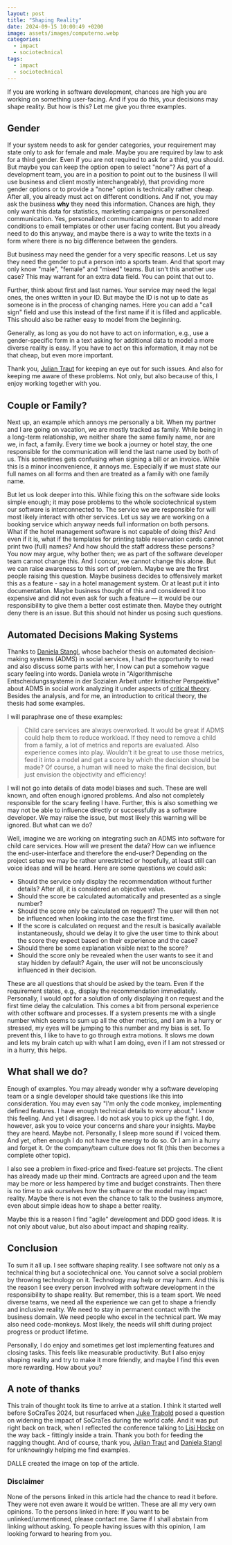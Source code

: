 ```yaml
---
layout: post
title: "Shaping Reality"
date: 2024-09-15 10:00:49 +0200
image: assets/images/computerno.webp
categories:
  - impact
  - sociotechnical
tags:
  - impact
  - sociotechnical  
---
```


If you are working in software development, chances are high you are working on something user-facing. And if you do this, your decisions may shape reality.
But how is this? Let me give you three examples.

## Gender

If your system needs to ask for gender categories, your requirement may state only to ask for female and male. Maybe you are required by law to ask for a third gender. 
Even if you are not required to ask for a third, you should. But maybe you can keep the option open to select "none"? 
As part of a development team, you are in a position to point out to the business (I will use business and client mostly interchangeably), that providing more gender options or to provide a "none" option is technically rather cheap.
After all, you already must act on different conditions. And if not, you may ask the business **why** they need this information. Chances are high, they only want this data
for statistics, marketing campaigns or personalized communication. Yes, personalized communication may mean to add more conditions to email templates or other user facing content. But you already need to do this anyway, 
and maybe there is a way to write the texts in a form where there is no big difference between the genders.

But business may need the gender for a very specific reasons. Let us say they need the gender to put a person into a sports team. And that sport may only know "male", "female" and "mixed" teams. But isn't 
this another use case? This may warrant for an extra data field. You can point that out to.

Further, think about first and last names. Your service may need the legal ones, the ones written in your ID. But maybe the ID is not up to date as someone is in the process of changing names.
Here you can add a "call sign" field and use this instead of the first name if it is filled and applicable. This should also be rather easy to model from the beginning.

Generally, as long as you do not have to act on information, e.g., use a gender-specific form in a text asking for additional data to model a more diverse reality is easy. If you have to act
on this information, it may not be that cheap, but even more important.

Thank you, [Julian Traut](https://www.linkedin.com/in/julian-traut-13b91a211/) for keeping an eye out for such issues. And also for keeping me aware of these problems. Not only, but also because of this, I enjoy working together with you.

## Couple or Family?

Next up, an example which annoys me personally a bit. When my partner and I are going on vacation, we are mostly tracked as family.
While being in a long-term relationship, we neither share the same family name, nor are we, in fact, a family. Every time we book
a journey or hotel stay, the one responsible for the communication will lend the last name used by both of us. This sometimes
gets confusing when signing a bill or an invoice.
While this is a minor inconvenience, it annoys me. Especially if we must state our full names on all forms and then are treated
as a family with one family name.

But let us look deeper into this. While fixing this on the software side looks simple enough; it may pose problems to the
whole sociotechnical system our software is interconnected to. The service we are responsible for will most likely interact with other services. Let us say we are working
on a booking service which anyway needs full information on both persons. What if the hotel management software is not capable of doing this?
And even if it is, what if the templates for printing table reservation cards cannot print two (full) names? And how should the staff address these
persons? You now may argue, why bother then; we as part of the software developer team cannot change this. And I concur, we cannot change this alone.
But we can raise awareness to this sort of problem. Maybe we are the first people raising this question. Maybe business decides to offensively 
market this as a feature - say in a hotel management system. Or at least put it into documentation. 
Maybe business thought of this and considered it too expensive and did not even ask for such a feature — it would be our responsibility to give them a better cost estimate then. 
Maybe they outright deny there is an issue. But this should not hinder us posing such questions.

## Automated Decisions Making Systems

Thanks to [Daniela Stangl](https://www.linkedin.com/in/daniela-stangl/),
whose bachelor thesis on automated decision-making systems (ADMS) in social services, I had the opportunity to read and also discuss some parts with her, I now can put a somehow vague scary feeling into words.
Daniela wrote in "Algorithmische Entscheidungssysteme in der Sozialen Arbeit unter kritischer Perspektive" about ADMS in social work analyzing it under aspects of [critical theory](https://en.wikipedia.org/wiki/Critical_theory). Besides the analysis, and for me, an introduction to critical theory, the thesis
had some examples.

I will paraphrase one of these examples:

> Child care services are always overworked. It would be great if ADMS could help them to reduce workload.
> If they need to remove a child from a family, a lot of metrics and reports are evaluated. Also experience
> comes into play. Wouldn't it be great to use those metrics, feed it into a model and get a score by which 
> the decision should be made? Of course, a human will need to make the final decision, but just envision the
> objectivity and efficiency!

I will not go into details of data model biases and such. These are well known, and often enough ignored problems. And also 
not completely responsible for the scary feeling I have. Further, this is also something we may not be able to influence directly or
successfully as a software developer. We may raise the issue, but most likely this warning will be ignored. But what can we do?

Well, imagine we are working on integrating such an ADMS into software for child care services. How will we present the data? 
How can we influence the end-user-interface and therefore the end-user? Depending on the project setup we may be rather unrestricted or hopefully, at least
still can voice ideas and will be heard. Here are some questions we could ask:

* Should the service only display the recommendation without further details? After all, it is considered an objective value.
* Should the score be calculated automatically and presented as a single number?
* Should the score only be calculated on request? The user will then not be influenced when looking into the case the first time.
* If the score is calculated on request and the result is basically available instantaneously, should we delay it to give the user time to think about the score they expect based on their experience and the case?
* Should there be some explanation visible next to the score?
* Should the score only be revealed when the user wants to see it and stay hidden by default? Again, the user will not be unconsciously influenced in their decision.

These are all questions that should be asked by the team. Even if the requirement states, e.g., display the recommendation immediately.
Personally, I would opt for a solution of only displaying it on request and the first time delay the calculation. This comes a bit from personal
experience with other software and processes. If a system presents me with a single number which seems to sum up all the other metrics, and I am in a hurry or stressed, my eyes will be
jumping to this number and my bias is set. To prevent this, I like to have to go through extra motions. It slows me down and lets my brain catch up with what I am doing, even if I am not stressed or in a hurry, this helps.

## What shall we do?

Enough of examples. You may already wonder why a software developing team or a single developer should take questions
like this into consideration. You may even say "I'm only the code monkey, implementing defined features. I have enough 
technical details to worry about." I know this feeling. And yet I disagree. I do not ask you to pick up the fight. I do, however,
ask you to voice your concerns and share your insights. Maybe they are heard. Maybe not. Personally, I sleep more sound if I voiced them. And yet, often enough
I do not have the energy to do so. Or I am in a hurry and forget it. Or the company/team culture does not fit (this then becomes a complete other topic).

I also see a problem in fixed-price and fixed-feature set projects. The client has already made up their mind. Contracts are agreed upon and the team
may be more or less hampered by time and budget constraints. Then there is no time to ask ourselves how the software or the model may impact reality. Maybe there is not
even the chance to talk to the business anymore, even about simple ideas how to shape a better reality.

Maybe this is a reason I find "agile" development and DDD good ideas. It is not only about value, but also about impact and shaping reality. 

## Conclusion

To sum it all up. I see software shaping reality. I see software not only as a technical thing but a sociotechnical one. You cannot
solve a social problem by throwing technology on it. Technology may help or may harm. And this is the reason I see every person
involved with software development in the responsibility to shape reality. But remember, this is a team sport. We need diverse teams, we need all
the experience we can get to shape a friendly and inclusive reality. We need to stay in permanent contact with the business domain. We need people
who excel in the technical part. We may also need code-monkeys. Most likely, the needs will shift during project progress or product lifetime.

Personally, I do enjoy and sometimes get lost implementing features and closing tasks. This feels like measurable productivity. But I also enjoy
shaping reality and try to make it more friendly, and maybe I find this even more rewarding. How about you?


## A note of thanks

This train of thought took its time to arrive at a station. I think it started well before SoCraTes 2024, but resurfaced when [Juke Trabold](https://www.linkedin.com/in/juke/)
posed a question on widening the impact of SoCraTes during the world café. And it was put right back on track, when I reflected the conference 
talking to [Lisi Hocke](https://www.linkedin.com/in/lisihocke/) on the way back - fittingly inside a train. Thank you both for feeding the nagging thought. And of course, 
thank you, [Julian Traut](https://www.linkedin.com/in/julian-traut-13b91a211/) and [Daniela Stangl](https://www.linkedin.com/in/daniela-stangl/) for unknowingly helping me
find examples.

DALLE created the image on top of the article.

### Disclaimer

None of the persons linked in this article had the chance to read it before. They were not even aware it would be written. These are all
my very own opinions. To the persons linked in here: If you want to be unlinked/unmentioned, please contact me. Same if I shall abstain
 from linking without asking. To people having issues with this opinion, I am looking forward to hearing from you. 